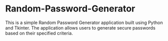 # Random-Password-Generator
This is a simple Random Password Generator application built using Python and Tkinter. The application allows users to generate secure passwords based on their specified criteria.
